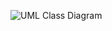 ![UML Class Diagram](https://user-images.githubusercontent.com/74929461/149468264-327a7c5c-79b7-4019-a130-bfdbb4d263b0.jpg)
